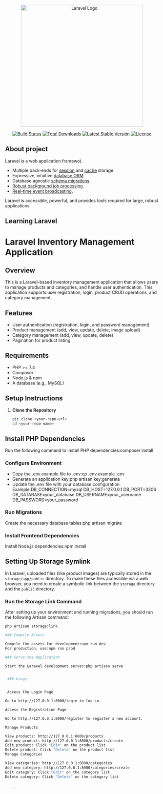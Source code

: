 <p align="center"><a href="https://laravel.com" target="_blank"><img src="https://raw.githubusercontent.com/laravel/art/master/logo-lockup/5%20SVG/2%20CMYK/1%20Full%20Color/laravel-logolockup-cmyk-red.svg" width="400" alt="Laravel Logo"></a></p>

<p align="center">
<a href="https://github.com/laravel/framework/actions"><img src="https://github.com/laravel/framework/workflows/tests/badge.svg" alt="Build Status"></a>
<a href="https://packagist.org/packages/laravel/framework"><img src="https://img.shields.io/packagist/dt/laravel/framework" alt="Total Downloads"></a>
<a href="https://packagist.org/packages/laravel/framework"><img src="https://img.shields.io/packagist/v/laravel/framework" alt="Latest Stable Version"></a>
<a href="https://packagist.org/packages/laravel/framework"><img src="https://img.shields.io/packagist/l/laravel/framework" alt="License"></a>
</p>

## About project

Laravel is a web application framewo).
- Multiple back-ends for [session](https://laravel.com/docs/session) and [cache](https://laravel.com/docs/cache) storage.
- Expressive, intuitive [database ORM](https://laravel.com/docs/eloquent).
- Database agnostic [schema migrations](https://laravel.com/docs/migrations).
- [Robust background job processing](https://laravel.com/docs/queues).
- [Real-time event broadcasting](https://laravel.com/docs/broadcasting).

Laravel is accessible, powerful, and provides tools required for large, robust applications.

## Learning Laravel

# Laravel Inventory Management Application

## Overview

This is a Laravel-based inventory management application that allows users to manage products and categories, and handle user authentication. This application supports user registration, login, product CRUD operations, and category management.

## Features

- User authentication (registration, login, and password management)
- Product management (add, view, update, delete, image upload)
- Category management (add, view, update, delete)
- Pagination for product listing

## Requirements

- PHP >= 7.4
- Composer
- Node.js & npm
- A database (e.g., MySQL)

## Setup Instructions

1. **Clone the Repository**

   ```bash
   git clone <your-repo-url>
   cd <your-repo-name>


## Install PHP Dependencies

Run the following command to install PHP dependencies:composer install

### Configure Environment

- Copy the .env.example file to .env:cp .env.example .env
- Generate an application key:php artisan key:generate
- Update the .env file with your database configuration.
   Example:DB_CONNECTION=mysql
   DB_HOST=127.0.0.1
   DB_PORT=3306
   DB_DATABASE=your_database
   DB_USERNAME=your_username
   DB_PASSWORD=your_password

### Run Migrations

Create the necessary database tables:php artisan migrate

### Install Frontend Dependencies

Install Node.js dependencies:npm install

## Setting Up Storage Symlink

In Laravel, uploaded files (like product images) are typically stored in the `storage/app/public` directory. To make these files accessible via a web browser, you need to create a symbolic link between the `storage` directory and the `public` directory.

### Run the Storage Link Command

After setting up your environment and running migrations, you should run the following Artisan command:

```bash
php artisan storage:link

### Compile Assets

Compile the assets for development:npm run dev
For production, use:npm run prod

### Serve the Application

Start the Laravel development server:php artisan serve


 ### Usage


 Access the Login Page

Go to http://127.0.0.1:8000/login to log in.

Access the Registration Page

Go to http://127.0.0.1:8000/register to register a new account.

Manage Products

View products: http://127.0.0.1:8000/products
Add new product: http://127.0.0.1:8000/products/create
Edit product: Click "Edit" on the product list
Delete product: Click "Delete" on the product list
Manage Categories

View categories: http://127.0.0.1:8000/categories
Add new category: http://127.0.0.1:8000/categories/create
Edit category: Click "Edit" on the category list
Delete category: Click "Delete" on the category list


    `













